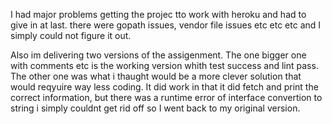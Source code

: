 I had major problems getting the projec tto work with heroku and had to give in at last. there were gopath issues, vendor file issues etc etc etc and I simply could not figure it out.

Also im delivering two versions of the assigenment. The one bigger one with comments etc is the working version whith test success and lint pass. The other one was what i thaught would be a more clever solution that would reqyuire way less coding. It did work in that it did fetch and print the correct information, but there was a runtime error of interface convertion to string i simply couldnt get rid off so I went back to my original version.
